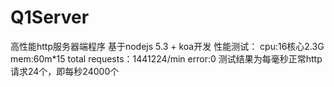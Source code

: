 # Q1Server

高性能http服务器端程序
基于nodejs 5.3 + koa开发
性能测试：
cpu:16核心2.3G 
mem:60m*15
total requests：1441224/min  error:0
测试结果为每毫秒正常http请求24个，即每秒24000个
